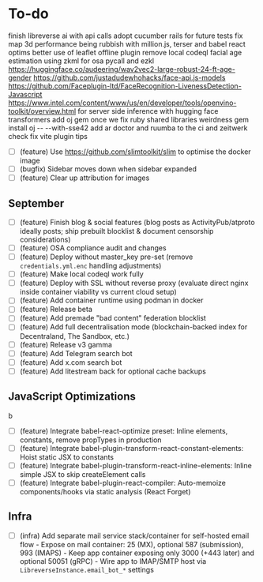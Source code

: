 # To-do

finish libreverse ai with api calls
adopt cucumber rails for future tests
fix map 3d performance being rubbish with million.js, terser and babel react optims
better use of leaflet offline plugin
remove local codeql
facial age estimation using zkml for osa pycall and ezkl
<https://huggingface.co/audeering/wav2vec2-large-robust-24-ft-age-gender>
<https://github.com/justadudewhohacks/face-api.js-models>
<https://github.com/Faceplugin-ltd/FaceRecognition-LivenessDetection-Javascript>
<https://www.intel.com/content/www/us/en/developer/tools/openvino-toolkit/overview.html> for server side inference with hugging face transformers
add oj gem once we fix ruby shared libraries weirdness gem install oj -- --with-sse42
add ar doctor and ruumba to the ci and zeitwerk check
fix vite plugin tips

- [ ] (feature) Use <https://github.com/slimtoolkit/slim> to optimise the docker image
- [ ] (bugfix) Sidebar moves down when sidebar expanded
- [ ] (feature) Clear up attribution for images

## September

- [ ] (feature) Finish blog & social features (blog posts as ActivityPub/atproto ideally posts; ship prebuilt blocklist & document censorship considerations)
- [ ] (feature) OSA compliance audit and changes
- [ ] (feature) Deploy without master_key pre-set (remove `credentials.yml.enc` handling adjustments)
- [ ] (feature) Make local codeql work fully
- [ ] (feature) Deploy with SSL without reverse proxy (evaluate direct nginx inside container viability vs current cloud setup)
- [ ] (feature) Add container runtime using podman in docker
- [ ] (feature) Release beta
- [ ] (feature) Add premade "bad content" federation blocklist
- [ ] (feature) Add full decentralisation mode (blockchain-backed index for Decentraland, The Sandbox, etc.)
- [ ] (feature) Release v3 gamma
- [ ] (feature) Add Telegram search bot
- [ ] (feature) Add x.com search bot
- [ ] (feature) Add litestream back for optional cache backups

## JavaScript Optimizations

b

- [ ] (feature) Integrate babel-react-optimize preset: Inline elements, constants, remove propTypes in production
- [ ] (feature) Integrate babel-plugin-transform-react-constant-elements: Hoist static JSX to constants
- [ ] (feature) Integrate babel-plugin-transform-react-inline-elements: Inline simple JSX to skip createElement calls
- [ ] (feature) Integrate babel-plugin-react-compiler: Auto-memoize components/hooks via static analysis (React Forget)

## Infra

- [ ] (infra) Add separate mail service stack/container for self-hosted email flow - Expose on mail container: 25 (MX), optional 587 (submission), 993 (IMAPS) - Keep app container exposing only 3000 (+443 later) and optional 50051 (gRPC) - Wire app to IMAP/SMTP host via `LibreverseInstance.email_bot_*` settings
